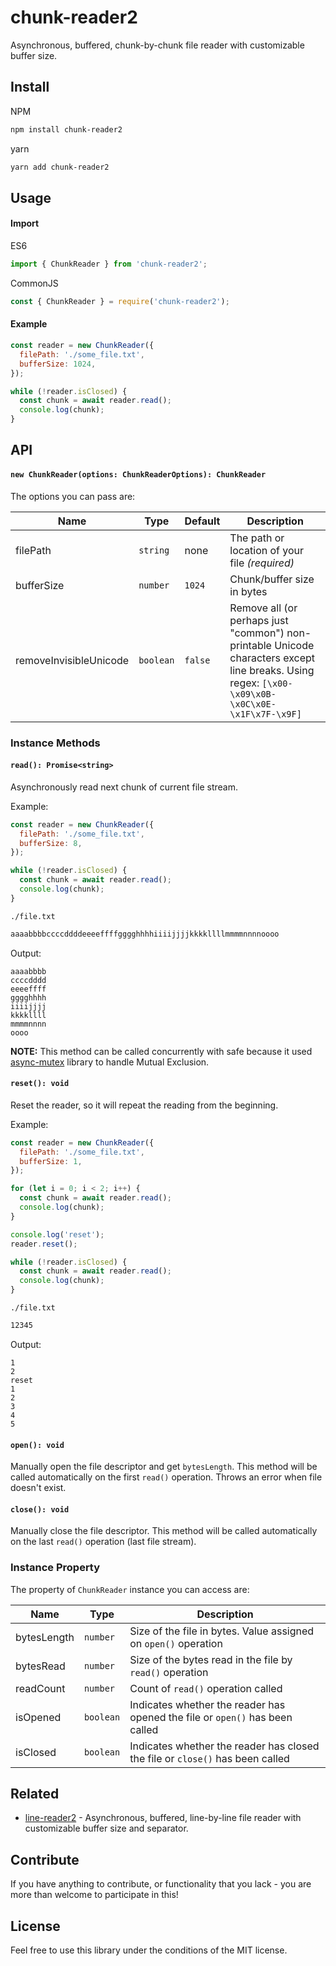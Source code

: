 # chunk-reader2

Asynchronous, buffered, chunk-by-chunk file reader with customizable buffer size.

## Install

NPM

```sh
npm install chunk-reader2
```

yarn

```sh
yarn add chunk-reader2
```

## Usage

#### Import

ES6

```js
import { ChunkReader } from 'chunk-reader2';
```

CommonJS

```js
const { ChunkReader } = require('chunk-reader2');
```

#### Example

```js
const reader = new ChunkReader({
  filePath: './some_file.txt',
  bufferSize: 1024,
});

while (!reader.isClosed) {
  const chunk = await reader.read();
  console.log(chunk);
}
```

## API

#### `new ChunkReader(options: ChunkReaderOptions): ChunkReader`

The options you can pass are:

| Name                   | Type      | Default | Description                                                                                                                                      |
| ---------------------- | --------- | ------- | ------------------------------------------------------------------------------------------------------------------------------------------------ |
| filePath               | `string`  | none    | The path or location of your file _(required)_                                                                                                   |
| bufferSize             | `number`  | `1024`  | Chunk/buffer size in bytes                                                                                                                       |
| removeInvisibleUnicode | `boolean` | `false` | Remove all (or perhaps just "common") non-printable Unicode characters except line breaks. Using regex: `[\x00-\x09\x0B-\x0C\x0E-\x1F\x7F-\x9F]` |

### Instance Methods

#### `read(): Promise<string>`

Asynchronously read next chunk of current file stream.

Example:

```js
const reader = new ChunkReader({
  filePath: './some_file.txt',
  bufferSize: 8,
});

while (!reader.isClosed) {
  const chunk = await reader.read();
  console.log(chunk);
}
```

`./file.txt`

```txt
aaaabbbbccccddddeeeeffffgggghhhhiiiijjjjkkkkllllmmmmnnnnoooo
```

Output:

```
aaaabbbb
ccccdddd
eeeeffff
gggghhhh
iiiijjjj
kkkkllll
mmmmnnnn
oooo
```

**NOTE:** This method can be called concurrently with safe because it used [async-mutex](https://github.com/DirtyHairy/async-mutex) library to handle Mutual Exclusion.

#### `reset(): void`

Reset the reader, so it will repeat the reading from the beginning.

Example:

```js
const reader = new ChunkReader({
  filePath: './some_file.txt',
  bufferSize: 1,
});

for (let i = 0; i < 2; i++) {
  const chunk = await reader.read();
  console.log(chunk);
}

console.log('reset');
reader.reset();

while (!reader.isClosed) {
  const chunk = await reader.read();
  console.log(chunk);
}
```

`./file.txt`

```txt
12345
```

Output:

```
1
2
reset
1
2
3
4
5
```

#### `open(): void`

Manually open the file descriptor and get `bytesLength`. This method will be called automatically on the first `read()` operation. Throws an error when file doesn't exist.

#### `close(): void`

Manually close the file descriptor. This method will be called automatically on the last `read()` operation (last file stream).

### Instance Property

The property of `ChunkReader` instance you can access are:

| Name        | Type      | Description                                                                   |
| ----------- | --------- | ----------------------------------------------------------------------------- |
| bytesLength | `number`  | Size of the file in bytes. Value assigned on `open()` operation               |
| bytesRead   | `number`  | Size of the bytes read in the file by `read()` operation                      |
| readCount   | `number`  | Count of `read()` operation called                                            |
| isOpened    | `boolean` | Indicates whether the reader has opened the file or `open()` has been called  |
| isClosed    | `boolean` | Indicates whether the reader has closed the file or `close()` has been called |

## Related

- [line-reader2](https://github.com/aldipermanaetikaputra/line-reader2) - Asynchronous, buffered, line-by-line file reader with customizable buffer size and separator.

## Contribute

If you have anything to contribute, or functionality that you lack - you are more than welcome to participate in this!

## License

Feel free to use this library under the conditions of the MIT license.
